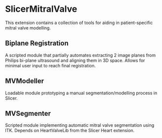 # SlicerMitralValve

This extension contains a collection of tools for aiding in patient-specific mitral valve modelling.

## Biplane Registration

A scripted module that partially automates extracting 2 image planes from Philips bi-plane ultrasound and aligning them in 3D space. Allows for minimal user input to reach final registration.

## MVModeller

Loadable module prototyping a manual segmentation/modelling process in Slicer.

## MVSegmenter

Scripted module implementing automatic mitral valve segmentation using ITK. Depends on HeartValveLib from the Slicer Heart extension.
